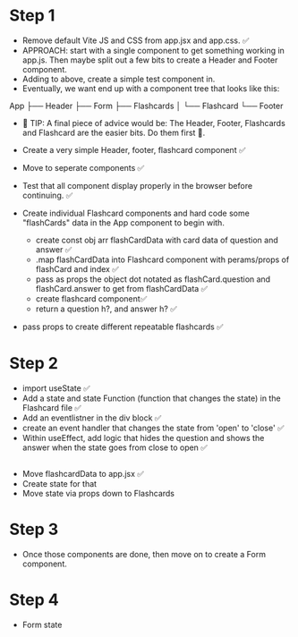 # Step 1

- Remove default Vite JS and CSS from app.jsx and app.css. ✅
- APPROACH: start with a single component to get something working in app.js. Then maybe split out a few bits to create a Header and Footer component.
- Adding to above, create a simple test component in.
- Eventually, we want end up with a component tree that looks like this:

App
├── Header
├── Form
├── Flashcards
│ └── Flashcard
└── Footer

- 🚨 TIP: A final piece of advice would be: The Header, Footer, Flashcards and Flashcard are the easier bits. Do them first 🙂.

- Create a very simple Header, footer, flashcard component ✅
- Move to seperate components ✅
- Test that all component display properly in the browser before continuing. ✅
- Create individual Flashcard components and hard code some "flashCards" data in the App component to begin with.
  - create const obj arr flashCardData with card data of question and answer ✅
  - .map flashCardData into Flashcard component with perams/props of flashCard and index ✅
  - pass as props the object dot notated as flashCard.question and flashCard.answer to get from flashCardData ✅
  - create flashcard component✅
  - return a question h?, and answer h? ✅
- pass props to create different repeatable flashcards ✅

# Step 2

- import useState ✅
- Add a state and state Function (function that changes the state) in the Flashcard file ✅
- Add an eventlistner in the div block ✅
- create an event handler that changes the state from 'open'  to 'close' ✅
- Within useEffect, add logic that hides the question and shows the answer when the state goes from close to open ✅

##

- Move flashcardData to app.jsx ✅
- Create state for that
- Move state via props down to Flashcards

# Step 3

- Once those components are done, then move on to create a Form component.

# Step 4

- Form state



<!-- 
We want a box that has the question on it
When clicked, show the answer
-->